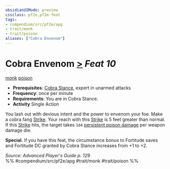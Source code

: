 ```yaml
---
obsidianUIMode: preview
cssclass: pf2e,pf2e-feat
tags:
- compendium/src/pf2e/apg
- trait/monk
- trait/poison
aliases: ["Cobra Envenom"]
---
```

# Cobra Envenom  [>](../../Rules/core-rulebook/chapter-9-playing-the-game.md#Actions "Single Action") *Feat 10*  
[monk](../../Rules/traits/monk.md)  [poison](../../Rules/traits/poison.md)  

- **Prerequisites**: [Cobra Stance](cobra-stance-apg.md), expert in unarmed attacks
- **Frequency**: once per minute
- **Requirements**: You are in Cobra Stance.
- **Activity** Single Action

You lash out with devious intent and the power to envenom your foe. Make a cobra fang [Strike](../../Rules/actions/strike.md). Your reach with this [Strike](../../Rules/actions/strike.md) is 5 feet greater than normal. If this [Strike](../../Rules/actions/strike.md) hits, the target takes `1d4` [persistent poison damage](../../Rules/conditions.md#Persistent%20Damage) per weapon damage die.

**Special.** If you have this feat, the circumstance bonus to Fortitude saves and Fortitude DC granted by Cobra Stance increases from +1 to +2.

*Source: Advanced Player's Guide p. 129*  
%% #compendium/src/pf2e/apg #trait/monk #trait/poison %%